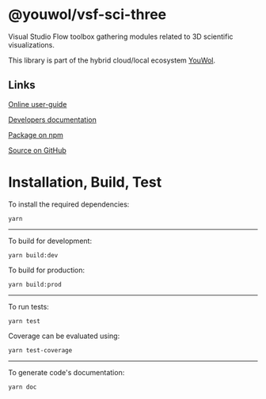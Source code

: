 # @youwol/vsf-sci-three

Visual Studio Flow toolbox gathering modules related to 3D scientific visualizations.

This library is part of the hybrid cloud/local ecosystem
[YouWol](https://platform.youwol.com/applications/@youwol/platform/latest).

## Links

[Online user-guide](https://l.youwol.com/doc/@youwol/vsf-sci-three)

[Developers documentation](https://platform.youwol.com/applications/@youwol/cdn-explorer/latest?package=@youwol/vsf-sci-three&tab=doc)

[Package on npm](https://www.npmjs.com/package/@youwol/vsf-sci-three)

[Source on GitHub](https://github.com/youwol/vsf-sci-three)

# Installation, Build, Test

To install the required dependencies:

```shell
yarn
```

---

To build for development:

```shell
yarn build:dev
```

To build for production:

```shell
yarn build:prod
```

---

To run tests:

```shell
yarn test
```

Coverage can be evaluated using:

```shell
yarn test-coverage
```

---

To generate code's documentation:

```shell
yarn doc
```
